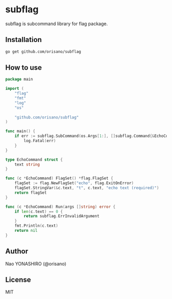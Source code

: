 # subflag
subflag is subcommand library for flag package.

## Installation
```bash
go get github.com/orisano/subflag
```

## How to use
```go
package main

import (
    "flag"
    "fmt"
    "log"
    "os"
    
    "github.com/orisano/subflag"
)

func main() {
    if err := subflag.SubCommand(os.Args[1:], []subflag.Command{&EchoCommand{}}); err != nil {
        log.Fatal(err)
    }
}

type EchoCommand struct {
    text string
}

func (c *EchoCommand) FlagSet() *flag.FlagSet {
    flagSet := flag.NewFlagSet("echo", flag.ExitOnError)
    flagSet.StringVar(&c.text, "t", c.text, "echo text (required)")
    return flagSet
}

func (c *EchoCommand) Run(args []string) error {
    if len(c.text) == 0 {
        return subflag.ErrInvalidArgument
    }
    fmt.Println(c.text)
    return nil
}
```

## Author
Nao YONASHIRO (@orisano)

## License
MIT
